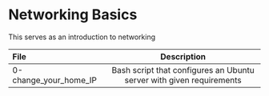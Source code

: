 # Networking Basics

This serves as an introduction to networking 

| File | Description | 
| :---      | :---:       |
| 0-change_your_home_IP | Bash script that configures an Ubuntu server with given requirements |
